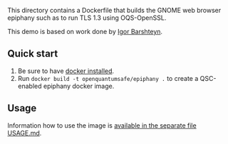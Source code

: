 This directory contains a Dockerfile that builds the GNOME web browser epiphany such as to run TLS 1.3 using OQS-OpenSSL.

This demo is based on work done by [Igor Barshteyn](https://www.linkedin.com/pulse/demonstrating-quantum-safe-tls-13-web-server-client-nist-barshteyn).

## Quick start

1) Be sure to have [docker installed](https://docs.docker.com/install).
2) Run `docker build -t openquantumsafe/epiphany .` to create a QSC-enabled epiphany docker image.

## Usage

Information how to use the image is [available in the separate file USAGE.md](USAGE.md).

